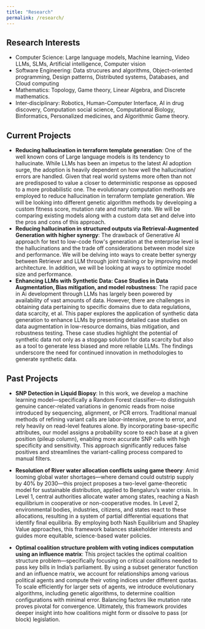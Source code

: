 ```yaml
---
title: "Research"
permalink: /research/
---
```


## Research Interests
- Computer Science: Large language models, Machine learning, Video LLMs, SLMs, Artificial intelligence, Computer vision
- Software Engineering: Data strucures and algorithms, Object-oriented programming, Design patterns, Distributed systems, Databases, and Cloud computing
- Mathematics: Topology, Game theory, Linear Algebra, and Discrete mathematics.
- Inter-disciplinary: Robotics, Human-Computer Interface, AI in drug discovery, Computation social science, Computational Biology, Binformatics, Personalized medicines, and Algorithmic Game theory.

## Current Projects

- **Reducing hallucination in terraform template generation**: One of the well known cons of Large language models is its tendency to hallucinate. While LLMs has been an impetus to the latest AI adoption surge, the adoption is heavily dependent on how well the hallucination/ errors are handled. Given that real world systems more often than not are predisposed to value a closer to deterministic response as opposed to a more probabilistic one. The evolutionary computation methods are employed to reduce hallucination in terraform template generation. We will be looking into different genetic algorithm methods by developing a custom fitness score, mutation rate and mortality rate. We will be comparing existing models along with a custom data set and delve into the pros and cons of this approach.
- **Reducing hallucination in structured outputs via Retrieval-Augmented Generation with higher synergy**: The drawback of Generative AI approach for text to low-code flow's generation at the enterprise level is the hallucinations and the trade off considerations between model size and performance. We will be delving into ways to create better synergy between Retriever and LLM through joint training or by improving model architecture. In addition, we will be looking at ways to optimize model size and performance.
- **Enhancing LLMs with Synthetic Data: Case Studies in Data Augmentation, Bias mitigation, and model robustness**: The rapid pace in Ai development through LLMs has largely been powered by availability of vast amounts of data. However, there are challenges in obtaining data pertaining to specific domains due to data regulations, data scarcity, et al. This paper explores the application of synthetic data generation to enhance LLMs by presenting detailed case studies on data augmentation in low-resource domains, bias mitigation, and robustness testing. These case studies highlight the potential of synthetic data not only as a stopgap solution for data scarcity but also as a tool to generate less biased and more reliable LLMs. The findings underscore the need for continued innovation in methodologies to generate synthetic data.
 
## Past Projects

- **SNP Detection in Liquid Biopsy**: In this work, we develop a machine learning model—specifically a Random Forest classifier—to distinguish genuine cancer-related variations in genomic reads from noise introduced by sequencing, alignment, or PCR errors. Traditional manual methods of refining variant calls are labor-intensive, prone to error, and rely heavily on read-level features alone. By incorporating base-specific attributes, our model assigns a probability score to each base at a given position (pileup column), enabling more accurate SNP calls with high specificity and sensitivity. This approach significantly reduces false positives and streamlines the variant-calling process compared to manual filters.

- **Resolution of River water allocation conflicts using game theory**: Amid looming global water shortages—where demand could outstrip supply by 40% by 2030—this project proposes a two-level game-theoretic model for sustainable distribution, applied to Bengaluru’s water crisis. In Level 1, central authorities allocate water among states, reaching a Nash equilibrium in cooperative or non-cooperative modes. In Level 2, environmental bodies, industries, citizens, and states react to these allocations, resulting in a system of partial differential equations that identify final equilibria. By employing both Nash Equilibrium and Shapley Value approaches, this framework balances stakeholder interests and guides more equitable, science-based water policies.

- **Optimal coalition structure problem with voting indices computation using an influence matrix**: This project tackles the optimal coalition structure problem—specifically focusing on critical coalitions needed to pass key bills in India’s parliament. By using a subset generator function and an influence matrix, we account for relationships among various political agents and compute their voting indices under different quotas. To scale efficiently for larger sets of agents, we introduce evolutionary algorithms, including genetic algorithms, to determine coalition configurations with minimal error. Balancing factors like mutation rate proves pivotal for convergence. Ultimately, this framework provides deeper insight into how coalitions might form or dissolve to pass (or block) legislation.
